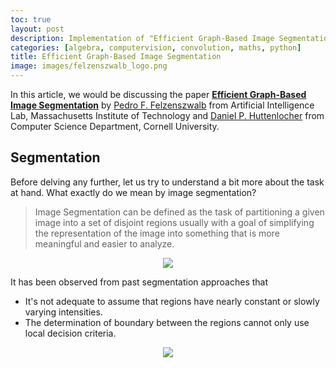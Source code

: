 ```yaml
---
toc: true
layout: post
description: Implementation of "Efficient Graph-Based Image Segmentation" paper written by P. Felzenszwalb and D. Huttenlocher.
categories: [algebra, computervision, convolution, maths, python]
title: Efficient Graph-Based Image Segmentation
image: images/felzenszwalb_logo.png
---
```


In this article, we would be discussing the paper **[Efficient Graph-Based Image Segmentation](http://people.cs.uchicago.edu/~pff/papers/seg-ijcv.pdf)** by <a href="mailto:pff@ai.mit.edu">Pedro F. Felzenszwalb</a> from Artificial Intelligence Lab, Massachusetts Institute of Technology and <a href="mailto:dph@cs.cornell.edu">Daniel P. Huttenlocher</a> from Computer Science Department, Cornell University.

## Segmentation

Before delving any further, let us try to understand a bit more about the task at hand. What exactly do we mean by image segmentation?

<blockquote>Image Segmentation can be defined as the task of partitioning a given image into a set of disjoint regions usually with a goal of simplifying the representation of the image into something that is more meaningful and easier to analyze.</blockquote>

<figure class="image">
    <center>
        <img src="{{site.baseurl}}/images/felzenszwalb/felzenszwalb_1.png">
    </center>
</figure>

It has been observed from past segmentation approaches that

- It's not adequate to assume that regions have nearly constant or slowly varying intensities.
- The determination of boundary between the regions cannot only use local decision criteria.

<figure class="image">
    <center>
        <img src="{{site.baseurl}}/images/felzenszwalb/felzenszwalb_2.png">
    </center>
</figure>
